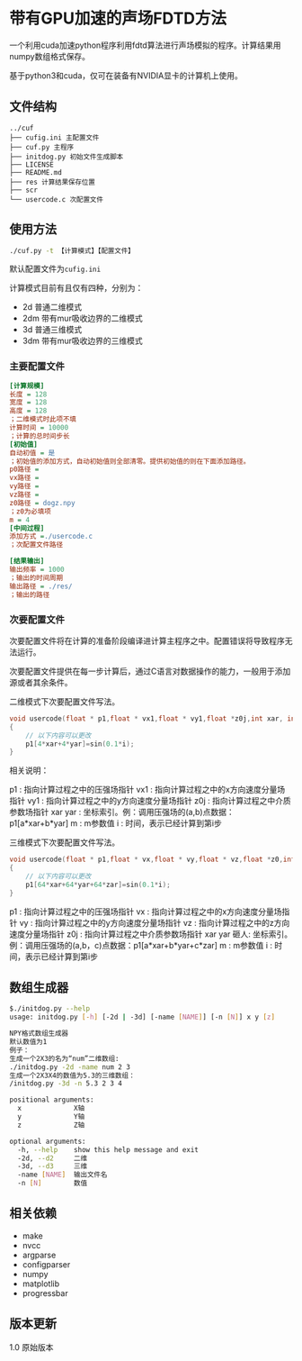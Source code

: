 # 带有GPU加速的声场FDTD方法

一个利用cuda加速python程序利用fdtd算法进行声场模拟的程序。计算结果用numpy数组格式保存。

基于python3和cuda，仅可在装备有NVIDIA显卡的计算机上使用。


## 文件结构

``` shell
../cuf
├── cufig.ini 主配置文件
├── cuf.py 主程序
├── initdog.py 初始文件生成脚本
├── LICENSE
├── README.md
├── res 计算结果保存位置
├── scr 
└── usercode.c 次配置文件
```

## 使用方法

``` bash
./cuf.py -t 【计算模式】【配置文件】

```
默认配置文件为`cufig.ini`

计算模式目前有且仅有四种，分别为：

* 2d   普通二维模式
* 2dm  带有mur吸收边界的二维模式
* 3d   普通三维模式
* 3dm  带有mur吸收边界的三维模式

### 主要配置文件

``` ini
[计算规模]
长度 = 128
宽度 = 128
高度 = 128
；二维模式时此项不填
计算时间 = 10000
；计算的总时间步长
[初始值]
自动初值 = 是
；初始值的添加方式，自动初始值则全部清零。提供初始值的则在下面添加路径。
p0路径 = 
vx路径 =
vy路径 = 
vz路径 =
z0路径 = dogz.npy
；z0为必填项
m = 4
[中间过程]
添加方式 =./usercode.c
；次配置文件路径

[结果输出]
输出频率 = 1000
；输出的时间周期
输出路径 = ./res/
；输出的路径
```

### 次要配置文件

次要配置文件将在计算的准备阶段编译进计算主程序之中。配置错误将导致程序无法运行。

次要配置文件提供在每一步计算后，通过C语言对数据操作的能力，一般用于添加源或者其余条件。

二维模式下次要配置文件写法。
``` C
void usercode(float * p1,float * vx1,float * vy1,float *z0j,int xar, int yar,float m,int i)
{
    // 以下内容可以更改
    p1[4*xar+4*yar]=sin(0.1*i);
}

```

相关说明：

p1  : 指向计算过程之中的压强场指针
vx1 : 指向计算过程之中的x方向速度分量场指针
vy1 : 指向计算过程之中的y方向速度分量场指针
z0j : 指向计算过程之中介质参数场指针
xar yar : 坐标索引。例：调用压强场的(a,b)点数据：p1[a\*xar+b\*yar]
m : m参数值
i : 时间，表示已经计算到第i步

三维模式下次要配置文件写法。

``` C
void usercode(float * p1,float * vx,float * vy,float * vz,float *z0,int xar,  int yar,int zar,float m,int i)
{
    // 以下内容可以更改
    p1[64*xar+64*yar+64*zar]=sin(0.1*i);
}
```

p1  : 指向计算过程之中的压强场指针
vx : 指向计算过程之中的x方向速度分量场指针
vy : 指向计算过程之中的y方向速度分量场指针
vz : 指向计算过程之中的z方向速度分量场指针
z0j : 指向计算过程之中介质参数场指针
xar yar 砸人: 坐标索引。例：调用压强场的(a,b，c)点数据：p1[a\*xar+b\*yar+c\*zar]
m : m参数值
i : 时间，表示已经计算到第i步

## 数组生成器

```bash
$./initdog.py --help
usage: initdog.py [-h] [-2d | -3d] [-name [NAME]] [-n [N]] x y [z]

NPY格式数组生成器
默认数值为1
例子：
生成一个2X3的名为“num”二维数组:
./initdog.py -2d -name num 2 3
生成一个2X3X4的数值为5.3的三维数组：
/initdog.py -3d -n 5.3 2 3 4

positional arguments:
  x             X轴
  y             Y轴
  z             Z轴

optional arguments:
  -h, --help    show this help message and exit
  -2d, --d2     二维
  -3d, --d3     三维
  -name [NAME]  输出文件名
  -n [N]        数值

```

## 相关依赖

* make
* nvcc
* argparse
* configparser
* numpy
* matplotlib
* progressbar

## 版本更新

1.0 原始版本
